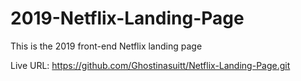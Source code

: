 # 2019-Netflix-Landing-Page
This is the 2019 front-end Netflix landing page 

Live URL: https://github.com/Ghostinasuitt/Netflix-Landing-Page.git
